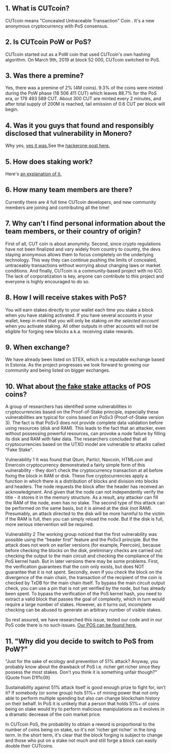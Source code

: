 ## 1. What is CUTcoin?
CUTcoin means "Concealed Untraceable Transaction" Coin . It's a new anonymous cryptocurrency with PoS consensus. 

## 2. Is CUTcoin PoW or PoS?
CUTcoin started out as a PoW coin that used CUTcoin's own hashing algorithm. On March 9th, 2019 at block 52 000, CUTcoin switched to PoS.

## 3. Was there a premine?
Yes, there was a premine of 2% (4M coins). 9.3% of the coins were minted during the PoW phase (18 506 411 CUT) which leaves 88.7%
for the PoS era, or 179 493 589 CUT. About 300 CUT are minted every 2 minutes, and after total supply of 200M is reached, tail emission of 0.6 CUT per block will begin.

## 4. Was it you guys that found and responsibly disclosed that vulnerability in Monero?
Why yes, [yes it was.](https://cutcoin.org/newmonero)See the [hackerone post here.](https://hackerone.com/reports/501585)

## 5. How does staking work?
Here's [an explanation of it.](https://www.reddit.com/user/CUTcoin/comments/aumb8b/cutcoins_proof_of_stake_implementation/)

## 6. How many team members are there?
Currently there are 4 full time CUTcoin developers, and new community members are joining and contributing all the time! 

## 7. Why can't I find personal information about the team members, or their country of origin?
First of all, CUT coin is about anonymity. Second, since crypto regulations have not been finalized and vary widely from country to country, the devs staying anonymous allows them to focus completely on the underlying technology. This way they can continue pushing the limits of concealed, untraceably transactions without worrying about changing laws or market conditions. And finally, CUTcoin is a community-based project with no ICO. The lack of corporatization is key, anyone can contribute to this project and everyone is highly encouraged to do so. 

## 8. How I will receive stakes with PoS?
You will earn stakes directly to your wallet each time you stake a block when you have staking activated. If you have several accounts in your wallet, keep in mind that you will only be staking *on the selected account* when you activate staking. All other outputs in other accounts will not be eligible for forging new blocks a.k.a. receiving stake rewards.

## 9. When exchange?
We have already been listed on STEX, which is a reputable exchange based in Estonia. As the project progresses we look forward to growing our community and being listed on bigger exchanges.

## 10. What about [the fake stake attacks](https://medium.com/@dsl_uiuc/fake-stake-attacks-on-chain-based-proof-of-stake-cryptocurrencies-b8b05723f806) of POS coins?

A group of researchers has identified some vulnerabilities in cryptocurrencies based on the Proof-of-Stake principle, especially these vulnerabilities are typical for coins based on PoSv3 (Proof-of-Stake version 3). The fact is that PoSv3 does not provide complete data validation before using resources (disk and RAM). This leads to the fact that an attacker, even without possessing powerful resources, can provoke a node failure by filling its disk and RAM with fake data.
The researchers concluded that all cryptocurrencies based on the UTXO model are vulnerable to attacks called “Fake Stake”.

Vulnerability 1
It was found that Qtum, Particl, Navcoin, HTMLcoin and Emercoin cryptocurrency demonstrated a fairly simple form of this vulnerability - they don’t check the cryptocurrency transaction at all before fixing the block in RAM or disk.
These five cryptocurrencies apply a function in which there is a distribution of blocks and division into blocks and headers. The node requests the block after the header has received an acknowledgment. And given that the node can not independently verify the title - it stores it in the memory structure.
As a result, any attacker can fill the RAM of the node, even has no stake.
The second type of this attack can be performed on the same basis, but it is aimed at the disk (not RAM). Presumably, an attack directed to the disk will be more harmful to the victim if the RAM is full, then you can simply reload the node. But if the disk is full, more serious intervention will be required.

Vulnerability 2
The working group noticed that the first vulnerability was possible using the “header first” feature and the PoSv3 principle. But the attack does not work on earlier versions (for example, Peercoin), because before checking the blocks on the disk, preliminary checks are carried out: checking the output to the main circuit and checking the compliance of the PoS kernel hash.
But in later versions there may be some problems.
First, the verification guarantees that the coin only exists, but does NOT guarantee that it is not spent.
Secondly, even if you check the block on the divergence of the main chain, the transaction of the recipient of the coin is checked by TxDB for the main chain itself.
To bypass the main circuit output check, you can use a pin that is not yet verified by the node, but has already been spent. To bypass the verification of the PoS kernel hash, you need to extract a valid block that passes the goal of complexity, which in turn would require a large number of stakes. However, as it turns out, incomplete checking can be abused to generate an arbitrary number of visible stakes.

So rest assured, we have researched this issue, tested our code and in our PoS code there is no such issues. [Our POS can be found here.](https://www.reddit.com/user/CUTcoin/comments/aumb8b/cutcoins_proof_of_stake_implementation/)

## 11. "Why did you decide to switch to PoS from PoW?" 
"Just for the sake of ecology and prevention of 51% attack? Anyway, you probably know about the drawback of PoS i.e. richer get richer since they possess the most stakes. Don't you think it is something unfair though?" (Quote from D1f1c0lt)

Sustainability against 51% attack itself is good enough prize to fight for, isn't it? If somebody (or some group) hols 51%+ of mining power that not only able to perform multiple spending but also can change blockchain history on their behalf. In PoS it is unlikely that a person that holds 51%+ of coins being on stake would try to perform malicious manipulations as it evolves in a dramatic decrease of the coin market price.

In CUTcoin  PoS, the probability to obtain a reword is proportional to the number of coins being on stake, so it's not 'richer get richer' in the long term. In the short term, it's clear that the block forging is subject to change and those who put on a stake not much and still forge a block can easily double their CUTcoins.
 


